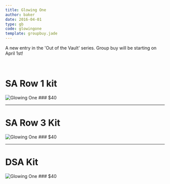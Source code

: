```yaml
---
title: Glowing One
author: baker
date: 2016-04-01
type: gb
code: glowingone
template: groupbuy.jade
---
```


A new entry in the 'Out of the Vault' series. Group buy will be starting on April 1st!

<span class="more"> 


# SA Row 1 kit
<img src="/gbs/glowingone-sa1.png" alt="Glowing One" class="img-fluid">
### $40
<hr/>


# SA Row 3 Kit
<img src="/gbs/glowingone-sa3.png" alt="Glowing One" class="img-fluid">
### $40
<hr/>

# DSA Kit
<img src="/gbs/glowingone-dsa.png" alt="Glowing One" class="img-fluid">
### $40

